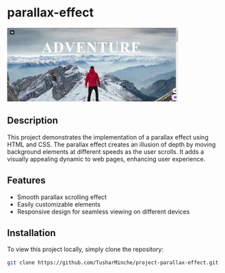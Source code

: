 # parallax-effect

![Project Parallax Effect Demo](https://github.com/TusharMinche/parallax-effect/blob/main/images/ezgif-4-c1c733c381.gif)

## Description
This project demonstrates the implementation of a parallax effect using HTML and CSS. The parallax effect creates an illusion of depth by moving background elements at different speeds as the user scrolls. It adds a visually appealing dynamic to web pages, enhancing user experience.

## Features
- Smooth parallax scrolling effect
- Easily customizable elements
- Responsive design for seamless viewing on different devices

## Installation
To view this project locally, simply clone the repository:

```bash
git clone https://github.com/TusharMinche/project-parallax-effect.git
